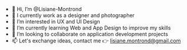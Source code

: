 - 👋 Hi, I’m @Lisiane-Montrond
- 💼 I currently work as a designer and photographer
- 👀 I’m interested in UX and UI Design
- 🌱 I’m currently learning Web and App Design to improve my skills
- 💞️ I’m looking to collaborate on application development projects
- 📫 Let's exchange ideas, contact me 👉 lisiane.montrond@gmail.com

<!---
Lisiane-Montrond/Lisiane-Montrond is a ✨ special ✨ repository because its `README.md` (this file) appears on your GitHub profile.
You can click the Preview link to take a look at your changes.
--->

